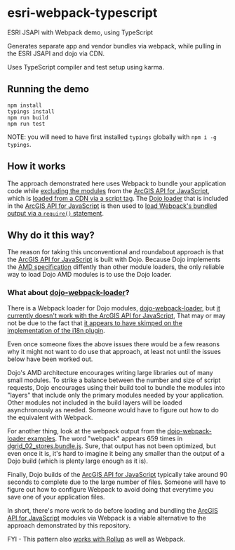 # esri-webpack-typescript

ESRI JSAPI with Webpack demo, using TypeScript

Generates separate app and vendor bundles via webpack, while pulling in the ESRI JSAPI and dojo via CDN.

Uses TypeScript compiler and test setup using karma.

## Running the demo

```
npm install
typings install
npm run build
npm run test
```

NOTE: you will need to have first installed `typings` globally with `npm i -g typings`.

## How it works

The approach demonstrated here uses Webpack to bundle your application code 
while [excluding the modules](webapck.config.js#L43-57) from the [ArcGIS API for JavaScript], which is [loaded from a CDN via a script tag](src/app/index.html#L20). 
The [Dojo loader] that is included in the [ArcGIS API for JavaScript] is then used to [load Webpack's bundled output via a `require()` statement](src/app/index.html#L26).

## Why do it this way?

The reason for taking this unconventional and roundabout approach is that the [ArcGIS API for JavaScript] is built with Dojo.
Because Dojo implements the [AMD specification](https://en.wikipedia.org/wiki/Asynchronous_module_definition) diffently than other module loaders, 
the only reliable way to load Dojo AMD modules is to use the Dojo loader.

### What about [dojo-webpack-loader]?
There is a Webpack loader for Dojo modules, [dojo-webpack-loader], but [it currently doesn't work with the ArcGIS API for JavaScript](https://github.com/Nordth/dojo-webpack-loader/issues/7), 
That may or may not be due to the fact that [it appears to have skimped on the implementation of the i18n plugin](https://github.com/Nordth/dojo-webpack-loader/issues/6).

Even once someone fixes the above issues there would be a few reasons why it might not want to do use that approach, 
at least not until the issues below have been worked out.

Dojo's AMD architecture encourages writing large libraries out of many small modules. To strike a balance between the number and size of script requests,
Dojo encourages using their build tool to bundle the modules into "layers" 
that include only the primary modules needed by your application. Other modules not included in the build layers 
will be loaded asynchronously as needed. Someone would have to figure out how to 
do the equivalent with Webpack.

For another thing, look at the webpack output from the [dojo-webpack-loader examples]. 
The word "webpack" appears 659 times in [dgrid_02_stores.bundle.js](https://rawgit.com/Nordth/dojo-webpack-loader-examples/master/bundle/dgrid_02_stores.bundle.js). 
Sure, that output has not been optimized, but even once it is, it's hard to imagine it being any smaller than the output of a Dojo build 
(which is plenty large enough as it is).

Finally, Dojo builds of the [ArcGIS API for JavaScript] typically take around 90 seconds to complete due to the large number of files.
Someone will have to figure out how to configure Webpack to avoid doing that everytime you save one of your application files.

In short, there's more work to do before loading and bundling the [ArcGIS API for JavaScript] modules via Webpack
is a viable alternative to the approach demonstrated by this repository.

FYI - This pattern also [works with Rollup](https://github.com/tomwayson/esri-rollup-example) as well as Webpack.

[ArcGIS API for JavaScript]:https://developers.arcgis.com/javascript/
[dojo-webpack-loader]:https://github.com/Nordth/dojo-webpack-loader/
[Dojo loader]:https://dojotoolkit.org/reference-guide/1.10/loader/
[dojo-webpack-loader examples]:https://github.com/Nordth/dojo-webpack-loader-examples